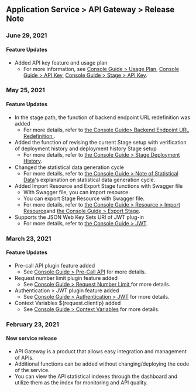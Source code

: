 ## Application Service > API Gateway > Release Note

### June 29, 2021
#### Feature Updates
* Added API key feature and usage plan
  * For more information, see [Console Guide > Usage Plan](./console-guide/#usage-plan), [Console Guide > API Key](./console-guide/#api-key_1), [Console Guide > Stage > API Key](./console-guide/#api-key).

### May 25, 2021
#### Feature Updates
* In the stage path, the function of backend endpoint URL redefinition was added
  * For more details, refer to [the Console Guide> Backend Endpoint URL Redefinition ](./console-guide/#backend-endpoint-url-redefinition).
* Added the function of revising the current Stage setup with verification of deployment history and deployment history Stage setup
  * For more details, refer to [the Console Guide > Stage Deployment History](./console-guide/#stage-deployment-history).
* Changed the statistical data generation cycle
  * For more details, refer to [the Console Guide > Note of Statistical Data](./console-guide/#note-of-statistical-data)'s explanation on  statistical data generation cycle.
* Added Import Resource and Export Stage functions with Swagger file
  * With Swagger file, you can import resource.
  * You can export Stage Resource with Swagger file.
  * For more details, refer to [the Console Guide > Resource > Import Resource](./console-guide/#import-resource)and [the Console Guide > Export Stage](./console-guide/#export-stage).
* Supports the JSON Web Key Sets URI of JWT plug-in
  * For more details, refer to [the Console Guide > JWT](./console-guide/#jwt).

### March 23, 2021
#### Feature Updates
* Pre-call API plugin feature added
  * See [Console Guide > Pre-Call API](./console-guide/#pre-call-api) for more details.
* Request number limit plugin feature added
  * See [Console Guide > Request Number Limit ](./console-guide/#request-number-limit) for more details.
* Authentication > JWT plugin feature added
  * See [Console Guide > Authentication > JWT](./console-guide/#authentication-jwt) for more details.
* Context Variables ${request.clientIp} added
  * See [Console Guide > Context Variables](./console-guide/#context-variables) for more details.

### February 23, 2021
#### New service release
* API Gateway is a product that allows easy integration and management of APIs.
* Additional functions can be added without changing/deploying the code of the service.
* You can view the API statistical indexes through the dashboard and utilize them as the index for monitoring and API quality.
